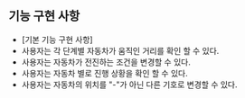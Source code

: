 ## 기능 구현 사항

- [기본 기능 구현 사항]
- 사용자는 각 단계별 자동차가 움직인 거리를 확인 할 수 있다.
- 사용자는 자동차가 전진하는 조건을 변경할 수 있다.
- 사용자는 자동차 별로 진행 상황을 확인 할 수 있다.
- 사용자는 자동차의 위치를 "-"가 아닌 다른 기호로 변경할 수 있다.

 